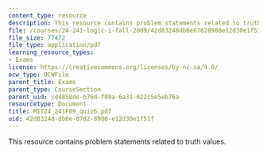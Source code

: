 ```yaml
---
content_type: resource
description: This resource contains problem statements related to truth values.
file: /courses/24-241-logic-i-fall-2009/42d83248db6e07828980e12d30e1f51f_MIT24_241F09_quiz6.pdf
file_size: 77472
file_type: application/pdf
learning_resource_types:
- Exams
license: https://creativecommons.org/licenses/by-nc-sa/4.0/
ocw_type: OCWFile
parent_title: Exams
parent_type: CourseSection
parent_uid: cd4858de-b76d-f89a-6a31-022c5e5eb76a
resourcetype: Document
title: MIT24_241F09_quiz6.pdf
uid: 42d83248-db6e-0782-8980-e12d30e1f51f
---
```

This resource contains problem statements related to truth values.